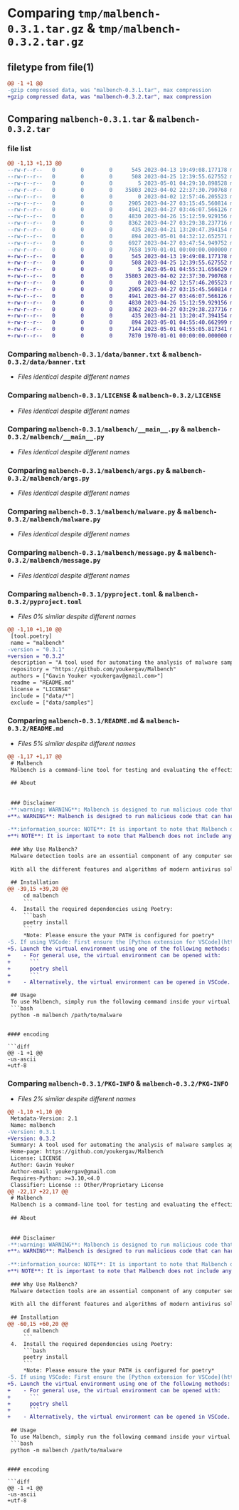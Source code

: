 # Comparing `tmp/malbench-0.3.1.tar.gz` & `tmp/malbench-0.3.2.tar.gz`

## filetype from file(1)

```diff
@@ -1 +1 @@
-gzip compressed data, was "malbench-0.3.1.tar", max compression
+gzip compressed data, was "malbench-0.3.2.tar", max compression
```

## Comparing `malbench-0.3.1.tar` & `malbench-0.3.2.tar`

### file list

```diff
@@ -1,13 +1,13 @@
--rw-r--r--   0        0        0      545 2023-04-13 19:49:08.177178 malbench-0.3.1/data/banner.txt
--rw-r--r--   0        0        0      508 2023-04-25 12:39:55.627552 malbench-0.3.1/data/disclaimer.txt
--rw-r--r--   0        0        0        5 2023-05-01 04:29:10.898528 malbench-0.3.1/data/version.txt
--rw-r--r--   0        0        0    35803 2023-04-02 22:37:30.790768 malbench-0.3.1/LICENSE
--rw-r--r--   0        0        0        0 2023-04-02 12:57:46.205523 malbench-0.3.1/malbench/__init__.py
--rw-r--r--   0        0        0     2905 2023-04-27 03:15:45.560814 malbench-0.3.1/malbench/__main__.py
--rw-r--r--   0        0        0     4941 2023-04-27 03:46:07.566126 malbench-0.3.1/malbench/args.py
--rw-r--r--   0        0        0     4830 2023-04-26 15:12:59.929156 malbench-0.3.1/malbench/malware.py
--rw-r--r--   0        0        0     8362 2023-04-27 03:29:38.237716 malbench-0.3.1/malbench/message.py
--rw-r--r--   0        0        0      435 2023-04-21 13:20:47.394154 malbench-0.3.1/malbench/version.py
--rw-r--r--   0        0        0      894 2023-05-01 04:32:12.652571 malbench-0.3.1/pyproject.toml
--rw-r--r--   0        0        0     6927 2023-04-27 03:47:54.949752 malbench-0.3.1/README.md
--rw-r--r--   0        0        0     7658 1970-01-01 00:00:00.000000 malbench-0.3.1/PKG-INFO
+-rw-r--r--   0        0        0      545 2023-04-13 19:49:08.177178 malbench-0.3.2/data/banner.txt
+-rw-r--r--   0        0        0      508 2023-04-25 12:39:55.627552 malbench-0.3.2/data/disclaimer.txt
+-rw-r--r--   0        0        0        5 2023-05-01 04:55:31.656629 malbench-0.3.2/data/version.txt
+-rw-r--r--   0        0        0    35803 2023-04-02 22:37:30.790768 malbench-0.3.2/LICENSE
+-rw-r--r--   0        0        0        0 2023-04-02 12:57:46.205523 malbench-0.3.2/malbench/__init__.py
+-rw-r--r--   0        0        0     2905 2023-04-27 03:15:45.560814 malbench-0.3.2/malbench/__main__.py
+-rw-r--r--   0        0        0     4941 2023-04-27 03:46:07.566126 malbench-0.3.2/malbench/args.py
+-rw-r--r--   0        0        0     4830 2023-04-26 15:12:59.929156 malbench-0.3.2/malbench/malware.py
+-rw-r--r--   0        0        0     8362 2023-04-27 03:29:38.237716 malbench-0.3.2/malbench/message.py
+-rw-r--r--   0        0        0      435 2023-04-21 13:20:47.394154 malbench-0.3.2/malbench/version.py
+-rw-r--r--   0        0        0      894 2023-05-01 04:55:40.662999 malbench-0.3.2/pyproject.toml
+-rw-r--r--   0        0        0     7144 2023-05-01 04:55:05.817341 malbench-0.3.2/README.md
+-rw-r--r--   0        0        0     7870 1970-01-01 00:00:00.000000 malbench-0.3.2/PKG-INFO
```

### Comparing `malbench-0.3.1/data/banner.txt` & `malbench-0.3.2/data/banner.txt`

 * *Files identical despite different names*

### Comparing `malbench-0.3.1/LICENSE` & `malbench-0.3.2/LICENSE`

 * *Files identical despite different names*

### Comparing `malbench-0.3.1/malbench/__main__.py` & `malbench-0.3.2/malbench/__main__.py`

 * *Files identical despite different names*

### Comparing `malbench-0.3.1/malbench/args.py` & `malbench-0.3.2/malbench/args.py`

 * *Files identical despite different names*

### Comparing `malbench-0.3.1/malbench/malware.py` & `malbench-0.3.2/malbench/malware.py`

 * *Files identical despite different names*

### Comparing `malbench-0.3.1/malbench/message.py` & `malbench-0.3.2/malbench/message.py`

 * *Files identical despite different names*

### Comparing `malbench-0.3.1/pyproject.toml` & `malbench-0.3.2/pyproject.toml`

 * *Files 0% similar despite different names*

```diff
@@ -1,10 +1,10 @@
 [tool.poetry]
 name = "malbench"
-version = "0.3.1"
+version = "0.3.2"
 description = "A tool used for automating the analysis of malware samples against antivirus solutions."
 repository = "https://github.com/youkergav/Malbench"
 authors = ["Gavin Youker <youkergav@gmail.com>"]
 readme = "README.md"
 license = "LICENSE"
 include = ["data/*"]
 exclude = ["data/samples"]
```

### Comparing `malbench-0.3.1/README.md` & `malbench-0.3.2/README.md`

 * *Files 5% similar despite different names*

```diff
@@ -1,17 +1,17 @@
 # Malbench
 Malbench is a command-line tool for testing and evaluating the effectiveness of malware detection tools (such as antivirus solutions). It does this by running a set of malware samples, and checking if the malware is flagged by the detection tool we are evaluating. Malbench is built to be modular and configurable, so it can be customized to meet the specific needs of different users and environments.
 
 ## About
 
 
 ### Disclaimer 
-**:warning: WARNING**: Malbench is designed to run malicious code that can harm your computer. Malbench should only be run on secure and isolated environments by users who know what they are doing. Do **not** run Malbench on a computer or network that contains sensitive information or data that you are not willing to lose or become compromised. By downloading and/or using this software, you acknowledge and understand the risks of using this software; and assume full responsibility for any damages that may result from running Malbench.
+**⚠ WARNING**: Malbench is designed to run malicious code that can harm your computer. Malbench should only be run on secure and isolated environments by users who know what they are doing. Do **not** run Malbench on a computer or network that contains sensitive information or data that you are not willing to lose or become compromised. By downloading and/or using this software, you acknowledge and understand the risks of using this software; and assume full responsibility for any damages that may result from running Malbench.
 
-**:information_source: NOTE**: It is important to note that Malbench does not include any malware samples. Therefore, users are expected to provide their own samples for testing purposes. This is to ensure that Malbench is used responsibly and ethically; and that users have control over the types of malware being tested.
+**ℹ️ NOTE**: It is important to note that Malbench does not include any malware samples. Therefore, users are expected to provide their own samples for testing purposes. This is to ensure that Malbench is used responsibly and ethically; and that users have control over the types of malware being tested.
 
 ### Why Use Malbench?
 Malware detection tools are an essential component of any computer security strategy, but they are not foolproof. New techniques and methods are constantly being developed to evade detection. It is important to regularly test and evaluate the effectiveness of detection tools to ensure that we are keeping up with these evolving threats.
 
 With all the different features and algorithms of modern antivirus solutions, it can be hard to find practical and objective results on what-all they defend against. Malbench can be leveraged to bulk-test known malware samples against antivirus solutions to deliver real and practical results. This is done by automatically launching multiple malware payloads on a system and seeing what samples are detected and which ones were evaded. With Malbench, users can customize their testing to meet their specific needs, selecting the malware samples they want to run, and the duration of a test.
 
 ## Installation
@@ -39,15 +39,20 @@
     cd malbench
     ```
 4.  Install the required dependencies using Poetry:
     ```bash
     poetry install
     ```
     *Note: Please ensure the your PATH is configured for poetry*
-5. If using VSCode: First ensure the [Python extension for VSCode](https://marketplace.visualstudio.com/items?itemName=ms-python.python) is installed. Open the `Malbench` folder in VSCode and ensure the Python interpreter is set to use the local poetry `.venv` (you may need to reload VSCode after this).
+5. Launch the virtual environment using one of the following methods:
+    - For general use, the virtual environment can be opened with:
+      ```
+      poetry shell
+      ```
+    - Alternatively, the virtual environment can be opened in VSCode. First ensure the [Python extension for VSCode](https://marketplace.visualstudio.com/items?itemName=ms-python.python) is installed. Then, open the `Malbench` folder in VSCode and ensure the Python interpreter is set to use the local poetry `.venv` (you may need to reload VSCode after this).
 
 ## Usage
 To use Malbench, simply run the following command inside your virtual environment:
 ```bash
 python -m malbench /path/to/malware
 ```
```

#### encoding

```diff
@@ -1 +1 @@
-us-ascii
+utf-8
```

### Comparing `malbench-0.3.1/PKG-INFO` & `malbench-0.3.2/PKG-INFO`

 * *Files 2% similar despite different names*

```diff
@@ -1,10 +1,10 @@
 Metadata-Version: 2.1
 Name: malbench
-Version: 0.3.1
+Version: 0.3.2
 Summary: A tool used for automating the analysis of malware samples against antivirus solutions.
 Home-page: https://github.com/youkergav/Malbench
 License: LICENSE
 Author: Gavin Youker
 Author-email: youkergav@gmail.com
 Requires-Python: >=3.10,<4.0
 Classifier: License :: Other/Proprietary License
@@ -22,17 +22,17 @@
 # Malbench
 Malbench is a command-line tool for testing and evaluating the effectiveness of malware detection tools (such as antivirus solutions). It does this by running a set of malware samples, and checking if the malware is flagged by the detection tool we are evaluating. Malbench is built to be modular and configurable, so it can be customized to meet the specific needs of different users and environments.
 
 ## About
 
 
 ### Disclaimer 
-**:warning: WARNING**: Malbench is designed to run malicious code that can harm your computer. Malbench should only be run on secure and isolated environments by users who know what they are doing. Do **not** run Malbench on a computer or network that contains sensitive information or data that you are not willing to lose or become compromised. By downloading and/or using this software, you acknowledge and understand the risks of using this software; and assume full responsibility for any damages that may result from running Malbench.
+**⚠ WARNING**: Malbench is designed to run malicious code that can harm your computer. Malbench should only be run on secure and isolated environments by users who know what they are doing. Do **not** run Malbench on a computer or network that contains sensitive information or data that you are not willing to lose or become compromised. By downloading and/or using this software, you acknowledge and understand the risks of using this software; and assume full responsibility for any damages that may result from running Malbench.
 
-**:information_source: NOTE**: It is important to note that Malbench does not include any malware samples. Therefore, users are expected to provide their own samples for testing purposes. This is to ensure that Malbench is used responsibly and ethically; and that users have control over the types of malware being tested.
+**ℹ️ NOTE**: It is important to note that Malbench does not include any malware samples. Therefore, users are expected to provide their own samples for testing purposes. This is to ensure that Malbench is used responsibly and ethically; and that users have control over the types of malware being tested.
 
 ### Why Use Malbench?
 Malware detection tools are an essential component of any computer security strategy, but they are not foolproof. New techniques and methods are constantly being developed to evade detection. It is important to regularly test and evaluate the effectiveness of detection tools to ensure that we are keeping up with these evolving threats.
 
 With all the different features and algorithms of modern antivirus solutions, it can be hard to find practical and objective results on what-all they defend against. Malbench can be leveraged to bulk-test known malware samples against antivirus solutions to deliver real and practical results. This is done by automatically launching multiple malware payloads on a system and seeing what samples are detected and which ones were evaded. With Malbench, users can customize their testing to meet their specific needs, selecting the malware samples they want to run, and the duration of a test.
 
 ## Installation
@@ -60,15 +60,20 @@
     cd malbench
     ```
 4.  Install the required dependencies using Poetry:
     ```bash
     poetry install
     ```
     *Note: Please ensure the your PATH is configured for poetry*
-5. If using VSCode: First ensure the [Python extension for VSCode](https://marketplace.visualstudio.com/items?itemName=ms-python.python) is installed. Open the `Malbench` folder in VSCode and ensure the Python interpreter is set to use the local poetry `.venv` (you may need to reload VSCode after this).
+5. Launch the virtual environment using one of the following methods:
+    - For general use, the virtual environment can be opened with:
+      ```
+      poetry shell
+      ```
+    - Alternatively, the virtual environment can be opened in VSCode. First ensure the [Python extension for VSCode](https://marketplace.visualstudio.com/items?itemName=ms-python.python) is installed. Then, open the `Malbench` folder in VSCode and ensure the Python interpreter is set to use the local poetry `.venv` (you may need to reload VSCode after this).
 
 ## Usage
 To use Malbench, simply run the following command inside your virtual environment:
 ```bash
 python -m malbench /path/to/malware
 ```
```

#### encoding

```diff
@@ -1 +1 @@
-us-ascii
+utf-8
```

